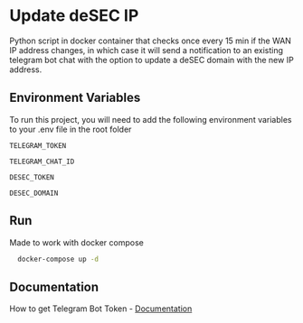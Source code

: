 
# Update deSEC IP
Python script in docker container that checks once every 15 min if the WAN IP address changes, in which case it will send a notification to an existing telegram bot chat with the option to update a deSEC domain with the new IP address.


## Environment Variables

To run this project, you will need to add the following environment variables to your .env file in the root folder

`TELEGRAM_TOKEN`

`TELEGRAM_CHAT_ID`

`DESEC_TOKEN`

`DESEC_DOMAIN`



## Run

Made to work with docker compose

```bash
  docker-compose up -d
```
    
## Documentation

How to get Telegram Bot Token - [Documentation](https://core.telegram.org/bots/tutorial#introduction)
